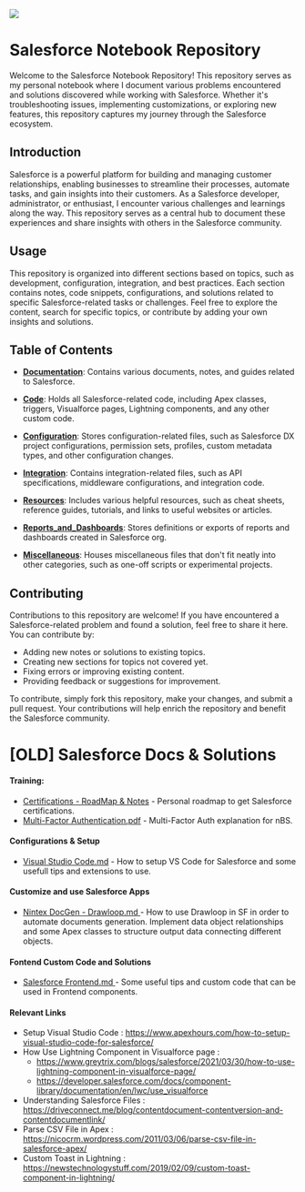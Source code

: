 ![](https://pbs.twimg.com/media/DPKxIqfV4AAKUXF.jpg)
# Salesforce Notebook Repository 


Welcome to the Salesforce Notebook Repository! This repository serves as my personal notebook where I document various problems encountered and solutions discovered while working with Salesforce. Whether it's troubleshooting issues, implementing customizations, or exploring new features, this repository captures my journey through the Salesforce ecosystem.

## Introduction

Salesforce is a powerful platform for building and managing customer relationships, enabling businesses to streamline their processes, automate tasks, and gain insights into their customers. As a Salesforce developer, administrator, or enthusiast, I encounter various challenges and learnings along the way. This repository serves as a central hub to document these experiences and share insights with others in the Salesforce community.

## Usage

This repository is organized into different sections based on topics, such as development, configuration, integration, and best practices. Each section contains notes, code snippets, configurations, and solutions related to specific Salesforce-related tasks or challenges. Feel free to explore the content, search for specific topics, or contribute by adding your own insights and solutions.


## Table of Contents

- [**Documentation**](./Documentation): Contains various documents, notes, and guides related to Salesforce.
  
- [**Code**](./Code): Holds all Salesforce-related code, including Apex classes, triggers, Visualforce pages, Lightning components, and any other custom code.

- [**Configuration**](./Configuration): Stores configuration-related files, such as Salesforce DX project configurations, permission sets, profiles, custom metadata types, and other configuration changes.

- [**Integration**](./Integration): Contains integration-related files, such as API specifications, middleware configurations, and integration code.

- [**Resources**](./Resources): Includes various helpful resources, such as cheat sheets, reference guides, tutorials, and links to useful websites or articles.

- [**Reports_and_Dashboards**](./Reports_and_Dashboards): Stores definitions or exports of reports and dashboards created in Salesforce org.

- [**Miscellaneous**](./Miscellaneous): Houses miscellaneous files that don't fit neatly into other categories, such as one-off scripts or experimental projects.


## Contributing

Contributions to this repository are welcome! If you have encountered a Salesforce-related problem and found a solution, feel free to share it here. You can contribute by:

- Adding new notes or solutions to existing topics.
- Creating new sections for topics not covered yet.
- Fixing errors or improving existing content.
- Providing feedback or suggestions for improvement.

To contribute, simply fork this repository, make your changes, and submit a pull request. Your contributions will help enrich the repository and benefit the Salesforce community.



# [OLD] Salesforce Docs & Solutions

  
  #### Training: 
  - [Certifications - RoadMap & Notes](https://github.com/JPVBMR/Salesforce/blob/main/Certifications.md) - Personal roadmap to get Salesforce certifications.
  - [Multi-Factor Authentication.pdf](https://github.com/JPVBMR/Salesforce/blob/main/Resources/Multi-Factor-Authentication.pdf) - Multi-Factor Auth explanation for nBS.
  
  #### Configurations & Setup
   - [Visual Studio Code.md](https://github.com/JPVBMR/Salesforce/blob/main/Resources/Visual%20Studio%20Code.md) - How to setup VS Code for Salesforce and some usefull tips and extensions to use.
  
  
  #### Customize and use Salesforce Apps 
  - [Nintex DocGen - Drawloop.md ](https://github.com/JPVBMR/Salesforce/blob/main/Nintex%20DocGen%20-%20Drawloop.md) - How to use Drawloop in SF in order to automate documents generation. Implement data object relationships and some Apex classes to structure output data connecting different objects. 
  
  #### Fontend Custom Code and Solutions
- [Salesforce Frontend.md   ](https://github.com/JPVBMR/Salesforce/blob/main/Resources/Frontend%20Tips%20%26%20Tricks.md) - Some useful tips and custom code that can be used in Frontend components.

  


#### Relevant Links
  
  - Setup Visual Studio Code : https://www.apexhours.com/how-to-setup-visual-studio-code-for-salesforce/
  - How Use Lightning Component in Visualforce page : 
    - https://www.greytrix.com/blogs/salesforce/2021/03/30/how-to-use-lightning-component-in-visualforce-page/
    - https://developer.salesforce.com/docs/component-library/documentation/en/lwc/use_visualforce
  - Understanding Salesforce Files : https://driveconnect.me/blog/contentdocument-contentversion-and-contentdocumentlink/
  - Parse CSV File in Apex : https://nicocrm.wordpress.com/2011/03/06/parse-csv-file-in-salesforce-apex/
  - Custom Toast in Lightning : https://newstechnologystuff.com/2019/02/09/custom-toast-component-in-lightning/
  

   

